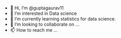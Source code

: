 - 👋 Hi, I’m @guptagaurav11
- 👀 I’m interested in Data science
- 🌱 I’m currently learning statistics for data science.
- 💞️ I’m looking to collaborate on ...
- 📫 How to reach me ...

<!---
guptagaurav11/guptagaurav11 is a ✨ special ✨ repository because its `README.md` (this file) appears on your GitHub profile.
You can click the Preview link to take a look at your changes.
--->
